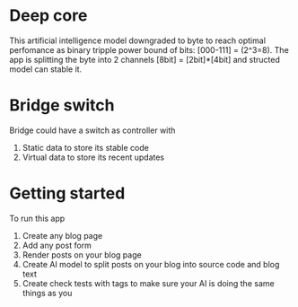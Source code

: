 # Deep core
This artificial intelligence model downgraded to byte to reach optimal perfomance as binary tripple power bound of bits: [000-111] = (2^3=8). 
The app is splitting the byte into 2 channels [8bit] = [2bit]*[4bit] and structed model can stable it.

# Bridge switch
Bridge could have a switch as controller with 
1. Static data to store its stable code
2. Virtual data to store its recent updates

# Getting started
To run this app
1. Create any blog page
2. Add any post form
3. Render posts on your blog page
4. Create AI model to split posts on your blog into source code and blog text
5. Create check tests with tags to make sure your AI is doing the same things as you
